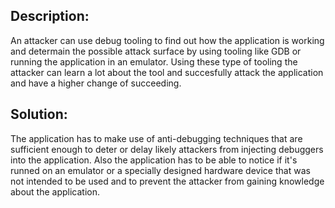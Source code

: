 ## Description:

An attacker can use debug tooling to find out how the application is working and determain the 
possible attack surface by using tooling like GDB or running the application in an emulator. Using
these type of tooling the attacker can learn a lot about the tool and succesfully attack the application
and have a higher change of succeeding.

## Solution:

The application has to make use of anti-debugging techniques that are sufficient enough to deter or 
delay likely attackers from injecting debuggers into the application. Also the application has to be
able to notice if it's runned on an emulator or a specially designed hardware device that was not 
intended to be used and to prevent the attacker from gaining knowledge about the application.
